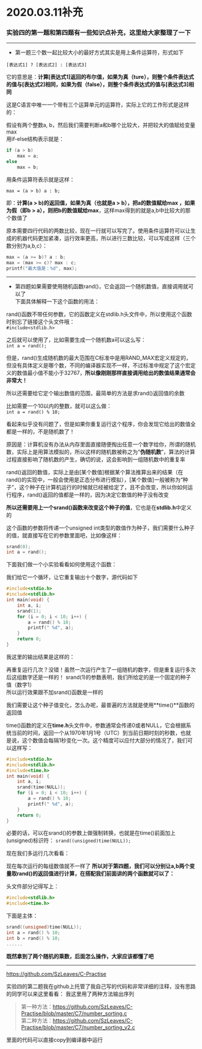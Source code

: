 # 2020.03.11补充
### 实验四的第一题和第四题有一些知识点补充，这里给大家整理了一下

-----------------------------------------------------

* 第一题三个数一起比较大小的最好方式其实是用上条件运算符，形式如下

`[表达式1] ? [表达式2] : [表达式3]`

它的意思是：__计算[表达式1]返回的布尔值，如果为真（ture），则整个条件表达式的值与[表达式2]相同，如果为假（false），则整个条件表达式的值与[表达式3]相同__

这是C语言中唯一一个带有三个运算单元的运算符，实际上它的工作形式是这样的：

假设有两个整数a, b，然后我们需要判断a和b哪个比较大，并把较大的值赋给变量max  
用if-else结构表示就是：
```c
if (a > b)
	max = a;
else
	max = b;
```

用条件运算符表示就是这样：

`max = (a > b) a : b;`

即：**计算(a > b)的返回值，如果为真（也就是a > b），把a的数值赋给max ，如果为假（即b > a），则把b的数值赋给max**，这样max得到的就是a,b中比较大的那个数值了  

原本需要四行代码的两数比较，现在一行就可以写完了。使用条件运算符可以让生成的机器代码更加紧凑，运行效率更高，所以进行三数比较，可以写成这样（三个数分别为a,b,c）：

```c
max = (a >= b)? a : b;
max = (max >= c)? max : c;
printf("最大值是：%d", max);	
```
------------------------------------------------------------

* 第四题如果需要使用随机函数rand()，它会返回一个随机数值，直接调用就可以了  
下面具体解释一下这个函数的用法：

rand()函数不带任何参数，它的函数定义在stdlib.h头文件中，所以使用这个函数时别忘了链接这个头文件哦：  
`#include<stdlib.h>`

之后就可以使用了，比如需要生成一个随机数a可以这么写：  
`int a = rand();`

但是，rand()生成随机数的最大范围在C标准中是用RAND_MAX宏定义规定的，但没有具体定义是哪个数，不同的编译器实现不一样，不过标准中规定了这个宏定义的数值最小值不能小于32767，**所以像刚刚那样直接调用给出的数值结果通常会非常大！**

所以还需要给它定个输出数值的范围，最简单的方法是求rand()返回值的余数

比如需要一个10以内的整数，就可以这么做：  
`int a = rand() % 10;`

看起来似乎没有问题了，但是如果你重复运行这个程序，你会发现它给出的数值全都是一样的，不是随机数了！

原因是：计算机没有办法从内存里面直接随便掏出任意一个数字给你，所谓的随机数，实际上是用算法模拟的，所以这样的随机数被称之为“**伪随机数**”，算法的计算过程直接影响了随机数的产生，确切的说，这会影响到一组随机数中的重复率

rand()返回的数值，实际上是由[某个数值]根据某个算法推算出来的结果（在rand()的实现中，一般会使用是正态分布进行模拟），[某个数值]一般被称为“种子”，这个种子在计算机运行的时候就已经被给定了，且不会改变，所以你如何运行程序，rand()返回的值都是一样的，因为决定它数值的种子没有改变

**所以还需要用上一个srand()函数来改变这个种子的值**，它也是在**stdlib.h**中定义的

这个函数的参数将传递一个unsigned int类型的数值作为种子，我们需要什么种子的值，就直接写在它的参数里面吧，比如像这样：
```c
srand(0);
int a = rand();
```
下面我们做一个小实验看看如何使用这个函数：

我们给它一个循环，让它重复输出十个数字，源代码如下
```c
#include<stdio.h>
#include<stdlib.h>
int main(void) {
	int a, i;
	srand(1);
	for (i = 0; i < 10; i++) {
		a = rand() % 10;
		printf(" %d", a);
	}
	return 0;
}
```
我这里的输出结果是这样的：


再重复运行几次？没错！虽然一次运行产生了一组随机的数字，但是重复运行多次后这组数字还是一样的！
srand(1)的参数表明，我们所给定的是一个固定的种子值（数字1）  
所以运行效果跟不加srand()函数是一样的

我们需要让这个种子值变化，怎么办呢，最普遍的方法就是使用**time()**函数的返回值

time()函数的定义在**time.h**头文件中，参数通常会传递0或者NULL，它会根据系统当前的时间，返回一个从1970年1月1号（UTC）到当前日期时刻的秒数，也就是说，这个数值会每隔1秒变化一次。这个精度可以应付大部分的情况了，我们可以这样写：

```c
#include<stdio.h>
#include<stdlib.h>
#include<time.h>
int main(void) {
	int a, i;
	srand(time(NULL));
	for (i = 0; i < 10; i++) {
		a = rand() % 10;
		printf(" %d", a);
	}
	return 0;
}
```

必要的话，可以在srand()的参数上做强制转换，也就是在time()前面加上(unsigned)标识符：
`srand((unsigned)time(NULL));`

现在我们多运行几次看看：



现在每次运行的每组数值就不一样了
**所以对于第四题，我们可以分别让a,b两个变量取rand()的返回值进行计算，在搭配我们前面讲的两个函数就可以了：**

头文件部分记得写上：
```c
#include<stdlib.h>
#include<time.h>
```


下面是主体：
```c
srand((unsigned)time(NULL));
int a = rand() % 10;
int b = rand() % 10;
......
```

__既然拿到了两个随机的乘数，后面怎么操作，大家应该都懂了吧__

---------------------------------------------------------------

https://github.com/SzLeaves/C-Practise


实验四的第二题我在github上托管了我自己写的代码和非常详细的注释，没有思路的同学可以来这里看看：
我这里用了两种方法输出序列

>第一种方法：https://github.com/SzLeaves/C-Practise/blob/master/C7/number_sorting.c  
>第二种方法：https://github.com/SzLeaves/C-Practise/blob/master/C7/number_sorting_v2.c

里面的代码可以直接copy到编译器中运行